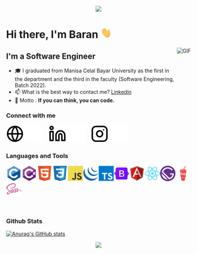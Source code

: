 <p align="center">
  <img src="https://capsule-render.vercel.app/api?type=waving&color=gradient&height=90"/>
</p>

# Hi there, I'm Baran <img width="30px" height="30" src="https://github.com/SatYu26/SatYu26/raw/master/Assets/Hi.gif" />

<img align="right" alt="GIF" height="160px" src="https://octodex.github.com/images/daftpunktocat-guy.gif" />

## I'm a Software Engineer

- 🎓 I graduated from Manisa Celal Bayar University as the first in the department and the third in the faculty (Software Engineering, Batch 2022).
- 📫 What is the best way to contact me? [Linkedin](https://www.linkedin.com/in/acrbaran/)
- 🎯 Motto : **If you can think, you can code.**

### Connect with me

[![website](./img/globe-light.svg)](https://www.acarbaran.com/#gh-light-mode-only)
[![website](./img/globe-dark.svg)](https://www.acarbaran.com/#gh-dark-mode-only)
&nbsp;&nbsp;
[![website](./img/linkedin-light.svg)](https://www.linkedin.com/in/acarbaran/#gh-light-mode-only)
[![website](./img/linkedin-dark.svg)](https://www.linkedin.com/in/acarbaran/#gh-dark-mode-only)
&nbsp;&nbsp;
[![website](./img/instagram-light.svg)](https://www.instagram.com/acr_baran/#gh-light-mode-only)
[![website](./img/instagram-dark.svg)](https://www.instagram.com/acr_baran/#gh-dark-mode-only)

### Languages and Tools

<a href="https://www.cprogramming.com/" target="_blank"><img align="left" src="https://github.com/devicons/devicon/blob/master/icons/c/c-original.svg" alt="c" height="42px"/></a>
<a href="https://docs.microsoft.com/en-us/dotnet/csharp/" target="_blank"><img align="left" src="https://github.com/devicons/devicon/blob/master/icons/csharp/csharp-original.svg" alt="csharp" height="42px"/></a>
<a href="https://html.com/" target="_blank"><img align="left" src="https://github.com/devicons/devicon/blob/master/icons/html5/html5-original.svg" alt="html" height="42px"/></a>
<a href="https://www.w3schools.com/css/" target="_blank"><img align="left" src="https://github.com/devicons/devicon/blob/master/icons/css3/css3-original.svg" alt="css" height="42px"/></a>
<a href="https://www.javascript.com/" target="_blank"><img align="left" src="https://github.com/devicons/devicon/blob/master/icons/javascript/javascript-original.svg" alt="js" height="42px"/></a>
<a href="https://jquery.com/" target="_blank"><img align="left" src="https://github.com/devicons/devicon/blob/master/icons/jquery/jquery-original.svg" alt="jquery" height="42px"/></a>
<a href="https://www.typescriptlang.org/" target="_blank"><img align="left" src="https://github.com/devicons/devicon/blob/master/icons/typescript/typescript-original.svg" alt="ts" height="42px"/></a>
<a href="https://getbootstrap.com/" target="_blank"><img align="left" src="https://github.com/devicons/devicon/blob/master/icons/bootstrap/bootstrap-original.svg" alt="bootstrap" height="42px"/></a>
<a href="https://angular.io/" target="_blank"><img align="left" src="https://github.com/devicons/devicon/blob/master/icons/angularjs/angularjs-original.svg" alt="angular" height="42px"/></a>
<a href="https://reactjs.org/" target="_blank"><img align="left" src="https://github.com/devicons/devicon/blob/master/icons/react/react-original.svg" alt="react" height="42px"/></a>
<a href="https://www.gatsbyjs.com/" target="_blank"><img align="left" src="https://github.com/devicons/devicon/blob/master/icons/gatsby/gatsby-original.svg" alt="gatsby" height="42px"/></a>
<a href="https://gulpjs.com/" target="_blank"><img align="left" src="https://github.com/devicons/devicon/blob/master/icons/gulp/gulp-plain.svg" alt="gulp" height="42px"/></a>
<a href="https://sass-lang.com/" target="_blank"><img src="https://github.com/devicons/devicon/blob/master/icons/sass/sass-original.svg" alt="sass" height="42px"/></a>

<br />

### Github Stats

[![Anurag's GitHub stats](https://github-readme-stats.vercel.app/api?username=acrbaran&show_icons=true&theme=nord)](https://github.com/acrbaran/github-readme-stats)

<p align="center">
  <img src="https://capsule-render.vercel.app/api?type=waving&color=gradient&height=90&section=footer"/>
</p>
